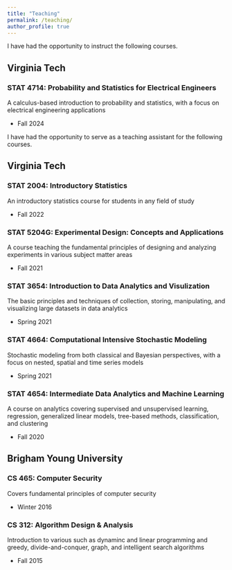 ```yaml
---
title: "Teaching"
permalink: /teaching/
author_profile: true
---
```


I have had the opportunity to instruct the following courses.

Virginia Tech
------
### STAT 4714: Probability and Statistics for Electrical Engineers

A calculus-based introduction to probability and statistics, with a focus on electrical engineering applications

* Fall 2024

I have had the opportunity to serve as a teaching assistant for the following courses.

Virginia Tech
------
### STAT 2004: Introductory Statistics

An introductory statistics course for students in any field of study

* Fall 2022

### STAT 5204G: Experimental Design: Concepts and Applications

A course teaching the fundamental principles of designing and analyzing experiments in various subject matter areas

* Fall 2021

### STAT 3654: Introduction to Data Analytics and Visulization

The basic principles and techniques of collection, storing, manipulating, and visualizing large datasets in data analytics

* Spring 2021

### STAT 4664: Computational Intensive Stochastic Modeling

Stochastic modeling from both classical and Bayesian perspectives, with a focus on nested, spatial and time series models

* Spring 2021

### STAT 4654: Intermediate Data Analytics and Machine Learning

A course on analytics covering supervised and unsupervised learning, regression, generalized linear models, tree-based methods, classification, and clustering

* Fall 2020

Brigham Young University
------
### CS 465: Computer Security

Covers fundamental principles of computer security

* Winter 2016

### CS 312: Algorithm Design & Analysis

Introduction to various such as dynaminc and linear programming and greedy, divide-and-conquer, graph, and intelligent search algorithms

* Fall 2015
